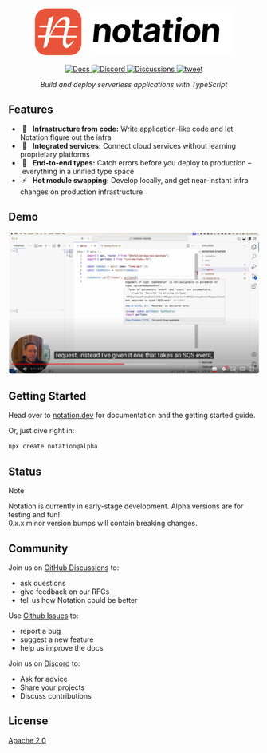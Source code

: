 <br />

<p align="center">
  <a href="https://www.notation.dev">
    <picture>
      <source media="(prefers-color-scheme: dark)" srcset=".github/assets/notation-logo-dark.svg">
      <source media="(prefers-color-scheme: light)" srcset=".github/assets/notation-logo.svg">
      <img alt="Notation Logo" src=".github/assets/notation-logo.svg">
    </picture>
  </a>
</p>

<p align="center">
  <a href="https://www.notation.dev/docs/">
    <img alt="Docs" src="https://img.shields.io/badge/docs-get%20started-brightgreen"/>
  </a><a href="https://discord.gg/mGzDWShPzm">
    <img alt="Discord" src="https://img.shields.io/discord/1154880135678406676">
  </a><a href="https://github.com/notation-dev/notation/discussions">
    <img alt="Discussions" src="https://img.shields.io/github/discussions/notation-dev/notation"/>
  </a><a href="https://twitter.com/intent/tweet?url=https://www.notation.dev">
    <img alt="tweet" src="https://img.shields.io/twitter/url/http/shields.io.svg?style=social"/>
  </a>
</p>

<p align="center"><em>Build and deploy serverless applications with TypeScript</em></p>

## Features

- &nbsp;🧩&nbsp;&nbsp; **Infrastructure from code:** Write application-like code and let Notation figure out the infra
- &nbsp;🔗&nbsp;&nbsp; **Integrated services:** Connect cloud services without learning proprietary platforms
- &nbsp;🤝&nbsp;&nbsp; **End-to-end types:** Catch errors before you deploy to production – everything in a unified type space
- &nbsp;⚡️&nbsp;&nbsp; **Hot module swapping:** Develop locally, and get near-instant infra changes on production infrastructure

## Demo

<a href="https://www.youtube.com/watch?v=dwS81CVkC88">
<img alt="Notation demo thumbnail" src=".github/assets/video-thumbnail.png" width="600">
</a>

## Getting Started

Head over to [notation.dev](https://notation.dev/docs) for documentation and the getting started guide.

Or, just dive right in:

```sh
npx create notation@alpha
```

## Status

> [!NOTE]
> Notation is currently in early-stage development. Alpha versions are for testing and fun!<br />
> 0.x.x minor version bumps will contain breaking changes.

## Community

Join us on [GitHub Discussions](https://github.com/notation-dev/notation/discussions) to:

- ask questions
- give feedback on our RFCs
- tell us how Notation could be better

Use [Github Issues](https://github.com/notation-dev/notation/issues/new) to:

- report a bug
- suggest a new feature
- help us improve the docs

Join us on [Discord](https://discord.gg/mGzDWShPzm) to:

- Ask for advice
- Share your projects
- Discuss contributions

## License

[Apache 2.0](https://choosealicense.com/licenses/apache-2.0/)
